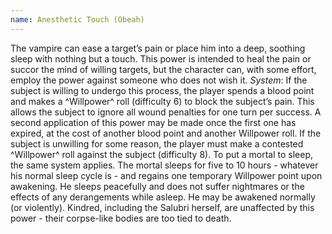 ```yaml
---
name: Anesthetic Touch (Obeah)
---
```


The vampire can ease a target’s pain or place him into a deep, soothing sleep with nothing but a touch. This power is intended to heal the pain or succor the mind of willing targets, but the character can, with some effort, employ the power against someone who does not wish it.
_System_: If the subject is willing to undergo this process, the player spends a blood point and makes a ^Willpower^ roll (difficulty 6) to block the subject’s pain. This allows the subject to ignore all wound penalties for one turn per success. A second application of this power may be made once the first one has expired, at the cost of another blood point and another Willpower roll. If the subject is unwilling for some reason, the player must make a contested ^Willpower^ roll against the subject (difficulty 8). To put a mortal to sleep, the same system applies. The mortal sleeps for five to 10 hours - whatever his normal sleep cycle is - and regains one temporary Willpower point upon awakening. He sleeps peacefully and does not suffer nightmares or the effects of any derangements while asleep. He may be awakened normally (or violently). Kindred, including the Salubri herself, are unaffected by this power - their corpse-like bodies are too tied to death.